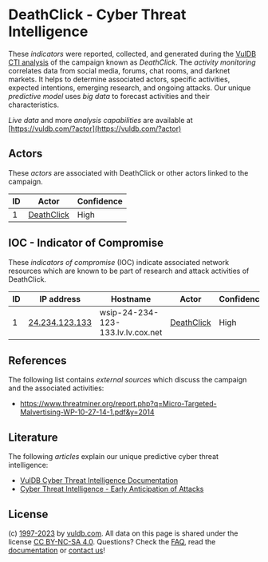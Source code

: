 # DeathClick - Cyber Threat Intelligence

These _indicators_ were reported, collected, and generated during the [VulDB CTI analysis](https://vuldb.com/?kb.cti) of the campaign known as _DeathClick_. The _activity monitoring_ correlates data from social media, forums, chat rooms, and darknet markets. It helps to determine associated actors, specific activities, expected intentions, emerging research, and ongoing attacks. Our unique _predictive model_ uses _big data_ to forecast activities and their characteristics.

_Live data_ and more _analysis capabilities_ are available at [https://vuldb.com/?actor](https://vuldb.com/?actor)

## Actors

These _actors_ are associated with DeathClick or other actors linked to the campaign.

ID | Actor | Confidence
-- | ----- | ----------
1 | [DeathClick](https://vuldb.com/?actor.deathclick) | High

## IOC - Indicator of Compromise

These _indicators of compromise_ (IOC) indicate associated network resources which are known to be part of research and attack activities of DeathClick.

ID | IP address | Hostname | Actor | Confidence
-- | ---------- | -------- | ----- | ----------
1 | [24.234.123.133](https://vuldb.com/?ip.24.234.123.133) | wsip-24-234-123-133.lv.lv.cox.net | [DeathClick](https://vuldb.com/?actor.deathclick) | High

## References

The following list contains _external sources_ which discuss the campaign and the associated activities:

* https://www.threatminer.org/report.php?q=Micro-Targeted-Malvertising-WP-10-27-14-1.pdf&y=2014

## Literature

The following _articles_ explain our unique predictive cyber threat intelligence:

* [VulDB Cyber Threat Intelligence Documentation](https://vuldb.com/?kb.cti)
* [Cyber Threat Intelligence - Early Anticipation of Attacks](https://www.scip.ch/en/?labs.20201022)

## License

(c) [1997-2023](https://vuldb.com/?kb.changelog) by [vuldb.com](https://vuldb.com/?kb.about). All data on this page is shared under the license [CC BY-NC-SA 4.0](https://creativecommons.org/licenses/by-nc-sa/4.0/). Questions? Check the [FAQ](https://vuldb.com/?kb.faq), read the [documentation](https://vuldb.com/?kb) or [contact us](https://vuldb.com/?contact)!
